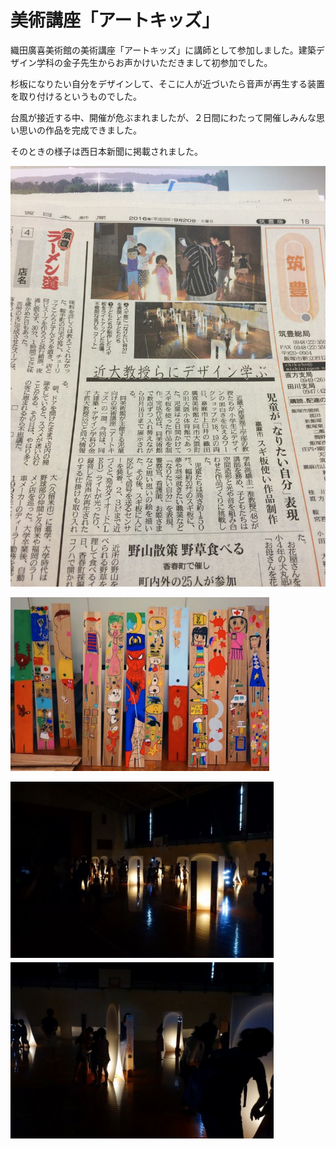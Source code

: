 # 美術講座「アートキッズ」

織田廣喜美術館の美術講座「アートキッズ」に講師として参加しました。建築デザイン学科の金子先生からお声かけいただきまして初参加でした。

杉板になりたい自分をデザインして、そこに人が近づいたら音声が再生する装置を取り付けるというものでした。

台風が接近する中、開催が危ぶまれましたが、２日間にわたって開催しみんな思い思いの作品を完成できました。

そのときの様子は西日本新聞に掲載されました。

![](3.jpg)

![](4.png)

![](5.png)
